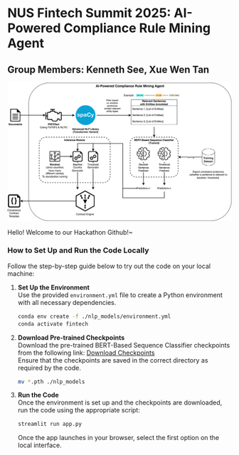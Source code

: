 # NUS Fintech Summit 2025: AI-Powered Compliance Rule Mining Agent
## Group Members: Kenneth See, Xue Wen Tan

![Architecture Diagram](./Architecture1.png)

Hello! Welcome to our Hackathon Github!~

### How to Set Up and Run the Code Locally

Follow the step-by-step guide below to try out the code on your local machine:

1. **Set Up the Environment**  
   Use the provided `environment.yml` file to create a Python environment with all necessary dependencies.  
   ```bash
   conda env create -f ./nlp_models/environment.yml
   conda activate fintech
   ```

2. **Download Pre-trained Checkpoints**  
   Download the pre-trained BERT-Based Sequence Classifier checkpoints from the following link: [Download Checkpoints](https://drive.google.com/drive/folders/1lyG_6b007bT1MpdzX6yb7_48QsTOkt4j?usp=sharing)  
   Ensure that the checkpoints are saved in the correct directory as required by the code.
   ```bash
   mv *.pth ./nlp_models
   ```
   
4. **Run the Code**  
   Once the environment is set up and the checkpoints are downloaded, run the code using the appropriate script:  
   ```bash
   streamlit run app.py
   ```
   Once the app launches in your browser, select the first option on the local interface.
